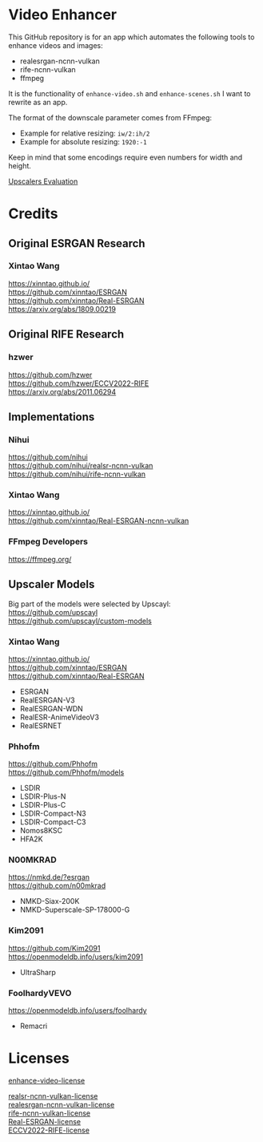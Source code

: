 # Video Enhancer

This GitHub repository is for an app which automates the following tools to enhance videos and images:
- realesrgan-ncnn-vulkan
- rife-ncnn-vulkan
- ffmpeg

It is the functionality of `enhance-video.sh` and `enhance-scenes.sh` I want to rewrite as an app.

The format of the downscale parameter comes from FFmpeg:
- Example for relative resizing: `iw/2:ih/2`
- Example for absolute resizing: `1920:-1`

Keep in mind that some encodings require even numbers for width and height.

[Upscalers Evaluation](Documents/Evaluation.md)

# Credits

## Original ESRGAN Research

### Xintao Wang

https://xinntao.github.io/  
https://github.com/xinntao/ESRGAN  
https://github.com/xinntao/Real-ESRGAN  
https://arxiv.org/abs/1809.00219

## Original RIFE Research

### hzwer

https://github.com/hzwer  
https://github.com/hzwer/ECCV2022-RIFE  
https://arxiv.org/abs/2011.06294

## Implementations

### Nihui

https://github.com/nihui  
https://github.com/nihui/realsr-ncnn-vulkan  
https://github.com/nihui/rife-ncnn-vulkan  

### Xintao Wang

https://xinntao.github.io/  
https://github.com/xinntao/Real-ESRGAN-ncnn-vulkan

### FFmpeg Developers

https://ffmpeg.org/

## Upscaler Models

Big part of the models were selected by Upscayl:  
https://github.com/upscayl  
https://github.com/upscayl/custom-models

### Xintao Wang

https://xinntao.github.io/  
https://github.com/xinntao/ESRGAN  
https://github.com/xinntao/Real-ESRGAN

- ESRGAN
- RealESRGAN-V3
- RealESRGAN-WDN
- RealESR-AnimeVideoV3
- RealESRNET

### Phhofm

https://github.com/Phhofm  
https://github.com/Phhofm/models

- LSDIR
- LSDIR-Plus-N
- LSDIR-Plus-C
- LSDIR-Compact-N3
- LSDIR-Compact-C3
- Nomos8KSC
- HFA2K

### N00MKRAD

https://nmkd.de/?esrgan  
https://github.com/n00mkrad

- NMKD-Siax-200K
- NMKD-Superscale-SP-178000-G

### Kim2091

https://github.com/Kim2091  
https://openmodeldb.info/users/kim2091

- UltraSharp

### FoolhardyVEVO

https://openmodeldb.info/users/foolhardy

- Remacri

# Licenses

[enhance-video-license](LICENSE.txt)

[realsr-ncnn-vulkan-license](Tool/realsr-ncnn-vulkan-LICENSE.txt)  
[realesrgan-ncnn-vulkan-license](Tool/realesrgan-ncnn-vulkan-LICENSE.txt)  
[rife-ncnn-vulkan-license](Tool/rife-ncnn-vulkan-LICENSE.txt)  
[Real-ESRGAN-license](Tool/Real-ESRGAN-LICENSE.txt)  
[ECCV2022-RIFE-license](Tool/ECCV2022-RIFE-LICENSE.txt)